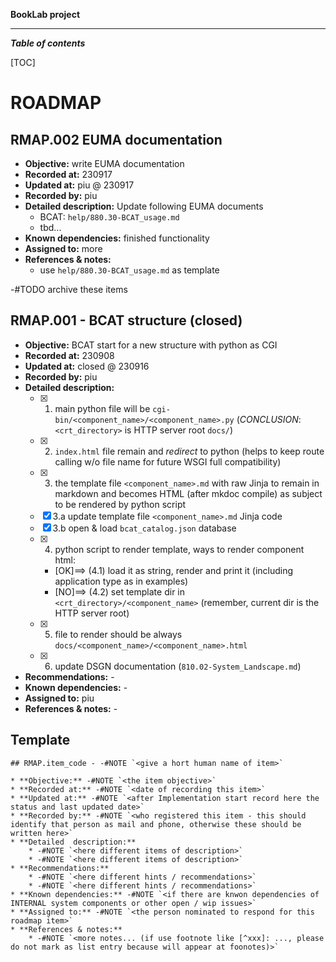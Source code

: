 
**BookLab project**

***

***Table of contents***

[TOC]


# ROADMAP


## RMAP.002 EUMA documentation

* **Objective:** write EUMA documentation
* **Recorded at:** 230917
* **Updated at:** piu @ 230917
* **Recorded by:** piu
* **Detailed  description:** Update following EUMA documents
    * BCAT: `help/880.30-BCAT_usage.md`
    * tbd...
* **Known dependencies:** finished functionality
* **Assigned to:** more
* **References & notes:**
    * use `help/880.30-BCAT_usage.md` as template












-#TODO archive these items

## RMAP.001 - BCAT structure (closed)

* **Objective:** BCAT start for a new structure with python as CGI
* **Recorded at:** 230908
* **Updated at:** closed @ 230916
* **Recorded by:** piu
* **Detailed  description:**
    * [x] 1. main python file will be `cgi-bin/<component_name>/<component_name>.py` (_CONCLUSION_: `<crt_directory>` is HTTP server root `docs/`)
    * [x] 2. `index.html` file remain and _redirect_ to python (helps to keep route calling w/o file name for future WSGI full compatibility)
    * [x] 3. the template file `<component_name>.md` with raw Jinja to remain in markdown and becomes HTML (after mkdoc compile) as subject to be rendered by python script
    * [x] 3.a update template file `<component_name>.md` Jinja code
    * [x] 3.b open & load `bcat_catalog.json` database
    * [x] 4. python script to render template, ways to render component html:
        * [OK]==> (4.1) load it as string, render and print it (including application type as in examples)
        * [NO]==> (4.2) set template dir in `<crt_directory>/<component_name>` (remember, current dir is the HTTP server root)
    * [x] 5. file to render should be always `docs/<component_name>/<component_name>.html`
    * [x] 6. update DSGN documentation (`810.02-System_Landscape.md`)
* **Recommendations:** -
* **Known dependencies:** -
* **Assigned to:** piu
* **References & notes:** -














## Template

```
## RMAP.item_code - -#NOTE `<give a hort human name of item>`

* **Objective:** -#NOTE `<the item objective>`
* **Recorded at:** -#NOTE `<date of recording this item>`
* **Updated at:** -#NOTE `<after Implementation start record here the status and last updated date>`
* **Recorded by:** -#NOTE `<who registered this item - this should identify that person as mail and phone, otherwise these should be written here>`
* **Detailed  description:**
    * -#NOTE `<here different items of description>`
    * -#NOTE `<here different items of description>`
* **Recommendations:**
    * -#NOTE `<here different hints / recommendations>`
    * -#NOTE `<here different hints / recommendations>`
* **Known dependencies:** -#NOTE `<if there are knwon dependencies of INTERNAL system components or other open / wip issues>`
* **Assigned to:** -#NOTE `<the person nominated to respond for this roadmap item>`
* **References & notes:**
    * -#NOTE `<more notes... (if use footnote like [^xxx]: ..., please do not mark as list entry because will appear at foonotes)>`

```

